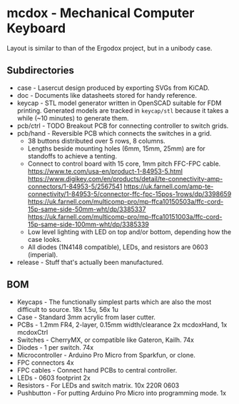 
mcdox - Mechanical Computer Keyboard
====================================

Layout is similar to than of the Ergodox project, but in a unibody case.


Subdirectories
--------------

- case - Lasercut design produced by exporting SVGs from KiCAD.
- doc - Documents like datasheets stored for handy reference.
- keycap - STL model generator written in OpenSCAD suitable for FDM printing.
  Generated models are tracked in `keycap/stl` because it takes a while (~10
  minutes) to generate them.
- pcb/ctrl - TODO Breakout PCB for connecting controller to switch grids.
- pcb/hand - Reversible PCB which connects the switches in a grid.
  - 38 buttons distributed over 5 rows, 8 columns.
  - Lengths beside mounting holes (6mm, 15mm, 25mm) are for standoffs to
    achieve a tenting.
  - Connect to control board with 15 core, 1mm pitch FFC-FPC cable.
    <https://www.te.com/usa-en/product-1-84953-5.html>
    <https://www.digikey.com/en/products/detail/te-connectivity-amp-connectors/1-84953-5/2567541>
    <https://uk.farnell.com/amp-te-connectivity/1-84953-5/connector-ffc-fpc-15pos-1rows/dp/3398659>
    <https://uk.farnell.com/multicomp-pro/mp-ffca10150503a/ffc-cord-15p-same-side-50mm-wht/dp/3385337>
    <https://uk.farnell.com/multicomp-pro/mp-ffca10151003a/ffc-cord-15p-same-side-100mm-wht/dp/3385339>
  - Low level lighting with LED on top and/or bottom, depending how the case
    looks.
  - All diodes (1N4148 compatible), LEDs, and resistors are 0603 (imperial).
- release - Stuff that's actually been manufactured.


BOM
---

- Keycaps - The functionally simplest parts which are also the most difficult to
  source.
  18x 1.5u, 56x 1u
- Case - Standard 3mm acrylic from laser cutter.
- PCBs - 1.2mm FR4, 2-layer, 0.15mm width/clearance
  2x mcdoxHand, 1x mcdoxCtrl
- Switches - CherryMX, or compatible like Gateron, Kailh.
  74x
- Diodes - 1 per switch.
  74x
- Microcontroller - Arduino Pro Micro from Sparkfun, or clone.
- FPC connectors
  4x
- FPC cables - Connect hand PCBs to central controller.
- LEDs - 0603 footprint
  2x
- Resistors - For LEDs and switch matrix.
  10x 220R 0603
- Pushbutton - For putting Arduino Pro Micro into programming mode.
  1x
